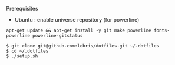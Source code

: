 Prerequisites
 - Ubuntu : enable universe repository (for powerline)

```console
apt-get update && apt-get install -y git make powerline fonts-powerline powerline-gitstatus

$ git clone git@github.com:lebris/dotfiles.git ~/.dotfiles
$ cd ~/.dotfiles
$ ./setup.sh
```
